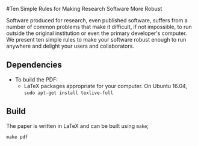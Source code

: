 #Ten Simple Rules for Making Research Software More Robust

Software produced for research, even published software, suffers from a number of common problems that make it difficult, if not impossible, to run outside the original institution or even the primary developer's computer. We present ten simple rules to make your software robust enough to run anywhere and delight your users and collaborators.

## Dependencies

* To build the PDF:
  * LaTeX packages appropriate for your computer. On Ubuntu 16.04, `sudo apt-get install texlive-full`

## Build

The paper is written in LaTeX and can be built using `make`;

    make pdf
